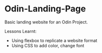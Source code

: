 # Odin-Landing-Page

Basic landing website for an Odin Project.

Lessons Learnt:
- Using flexbox to replicate a website format
- Using CSS to add color, change font